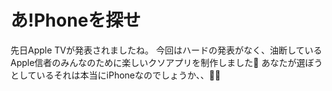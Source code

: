 #  あ!Phoneを探せ

先日Apple TVが発表されましたね。
今回はハードの発表がなく、油断しているApple信者のみんなのために楽しいクソアプリを制作しました
あなたが選ぼうとしているそれは本当にiPhoneなのでしょうか、、📱🤔